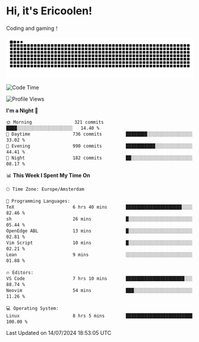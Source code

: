 # Hi, it's Ericoolen!
Coding and gaming！

<picture>
  <source media="(prefers-color-scheme: dark)" srcset="https://raw.githubusercontent.com/Eric-Song-Nop/Eric-Song-Nop/output/github-contribution-grid-snake-dark.svg">
  <source media="(prefers-color-scheme: light)" srcset="https://raw.githubusercontent.com/Eric-Song-Nop/Eric-Song-Nop/output/github-contribution-grid-snake.svg">
  <img alt="github contribution grid snake animation" src="https://raw.githubusercontent.com/Eric-Song-Nop/Eric-Song-Nop/output/github-contribution-grid-snake.svg">
</picture>

<!--START_SECTION:waka-->
![Code Time](http://img.shields.io/badge/Code%20Time-1%2C406%20hrs%2011%20mins-blue)

![Profile Views](http://img.shields.io/badge/Profile%20Views-0-blue)

**I'm a Night 🦉** 

```text
🌞 Morning                321 commits         ████░░░░░░░░░░░░░░░░░░░░░   14.40 % 
🌆 Daytime                736 commits         ████████░░░░░░░░░░░░░░░░░   33.02 % 
🌃 Evening                990 commits         ███████████░░░░░░░░░░░░░░   44.41 % 
🌙 Night                  182 commits         ██░░░░░░░░░░░░░░░░░░░░░░░   08.17 % 
```


📊 **This Week I Spent My Time On** 

```text
🕑︎ Time Zone: Europe/Amsterdam

💬 Programming Languages: 
TeX                      6 hrs 40 mins       █████████████████████░░░░   82.46 % 
sh                       26 mins             █░░░░░░░░░░░░░░░░░░░░░░░░   05.44 % 
OpenEdge ABL             13 mins             █░░░░░░░░░░░░░░░░░░░░░░░░   02.81 % 
Vim Script               10 mins             █░░░░░░░░░░░░░░░░░░░░░░░░   02.21 % 
Lean                     9 mins              ░░░░░░░░░░░░░░░░░░░░░░░░░   01.88 % 

🔥 Editors: 
VS Code                  7 hrs 10 mins       ██████████████████████░░░   88.74 % 
Neovim                   54 mins             ███░░░░░░░░░░░░░░░░░░░░░░   11.26 % 

💻 Operating System: 
Linux                    8 hrs 5 mins        █████████████████████████   100.00 % 
```


 Last Updated on 14/07/2024 18:53:05 UTC
<!--END_SECTION:waka-->
